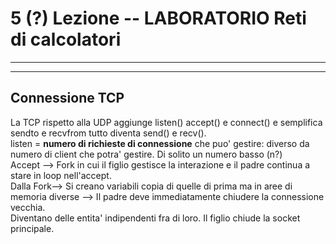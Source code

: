# 5 (?) Lezione -- LABORATORIO Reti di calcolatori
  
---

<!-- TOC -->
<!-- /TOC -->

---

## Connessione TCP

La TCP rispetto alla UDP aggiunge listen() accept() e connect() e semplifica sendto e recvfrom tutto diventa send() e recv().  
listen = **numero di richieste di connessione** che puo' gestire: diverso da numero di client che potra' gestire. Di solito un numero basso (n?)  
Accept --> Fork in cui il figlio gestisce la interazione e il padre continua a stare in loop nell'accept.  
Dalla Fork--> Si creano variabili copia di quelle di prima ma in aree di memoria diverse --> Il padre deve immediatamente chiudere la connessione vecchia.  
Diventano delle entita' indipendenti fra di loro. Il figlio chiude la socket principale.  
 